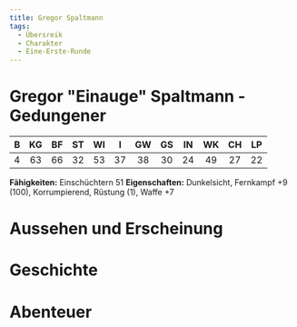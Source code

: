```yaml
---
title: Gregor Spaltmann
tags:
  - Übersreik
  - Charakter
  - Eine-Erste-Runde
---
```


# Gregor "Einauge" Spaltmann - Gedungener

|   B   |  KG   |  BF   |  ST   |  WI   |   I   |  GW   |  GS   |  IN   |  WK   |  CH   |  LP   |
| :---: | :---: | :---: | :---: | :---: | :---: | :---: | :---: | :---: | :---: | :---: | :---: |
|   4   |  63   |  66   |  32   |  53   |  37   |  38   |  30   |  24   |  49   |  27   |  22   |

**Fähigkeiten:** Einschüchtern 51
**Eigenschaften:** Dunkelsicht, Fernkampf +9 (100), Korrumpierend, Rüstung (1), Waffe +7

# Aussehen und Erscheinung

# Geschichte

# Abenteuer

